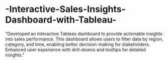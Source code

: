 # -Interactive-Sales-Insights-Dashboard-with-Tableau-
"Developed an interactive Tableau dashboard to provide actionable insights into sales performance.  This dashboard allows users to filter data by region, category, and time, enabling better decision-making for stakeholders. Enhanced user experience with drill-downs and tooltips for detailed insights."
